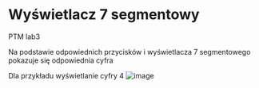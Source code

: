 # Wyświetlacz 7 segmentowy
PTM lab3

Na podstawie odpowiednich przycisków i wyświetlacza 7 segmentowego pokazuje się odpowiednia cyfra

Dla przykładu wyświetlanie cyfry 4
![image](https://user-images.githubusercontent.com/68146740/180726741-60337204-28bd-4450-9edc-f8eb09abe208.png)

